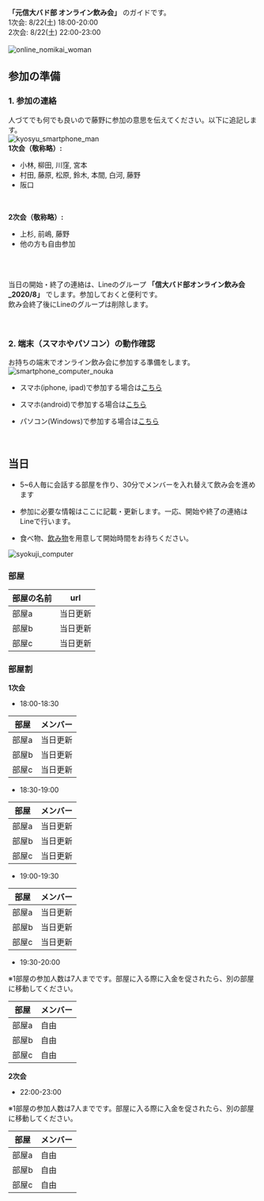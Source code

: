 **「元信大バド部 オンライン飲み会」** のガイドです。 <br>
1次会: 8/22(土) 18:00-20:00 <br>
2次会: 8/22(土) 22:00-23:00 <br>
<br>
![online_nomikai_woman](https://user-images.githubusercontent.com/12508784/88452748-36edde00-ce9c-11ea-820a-3ae08c8d1f19.png)
<br>

## 参加の準備
### 1. 参加の連絡
人づてでも何でも良いので藤野に参加の意思を伝えてください。以下に追記します。<br>
![kyosyu_smartphone_man](https://user-images.githubusercontent.com/12508784/88452758-3bb29200-ce9c-11ea-9c5d-085366b04b9e.png)
<br>
**1次会（敬称略）:**
- 小林, 柳田, 川窪, 宮本
- 村田, 藤原, 松原, 鈴木, 本間, 白河, 藤野
- 阪口
<br>

**2次会（敬称略）:**
- 上杉, 前嶋, 藤野
- 他の方も自由参加

<br>
<br>

当日の開始・終了の連絡は、Lineのグループ **「信大バド部オンライン飲み会_2020/8」** でします。参加しておくと便利です。 <br>
飲み会終了後にLineのグループは削除します。<br>
<br>
<br>

### 2. 端末（スマホやパソコン）の動作確認
お持ちの端末でオンライン飲み会に参加する準備をします。<br>
![smartphone_computer_nouka](https://user-images.githubusercontent.com/12508784/88452751-39503800-ce9c-11ea-868e-f8975044d18c.png)
<br>

- スマホ(iphone, ipad)で参加する場合は[こちら](/tanmatsu_check/ios.md)

- スマホ(android)で参加する場合は[こちら](/tanmatsu_check/android.md)

- パソコン(Windows)で参加する場合は[こちら](/tanmatsu_check/windows.md)

<br>


## 当日

- 5~6人毎に会話する部屋を作り、30分でメンバーを入れ替えて飲み会を進めます<br>

- 参加に必要な情報はここに記載・更新します。一応、開始や終了の連絡はLineで行います。<br>

- 食べ物、[飲み物](https://www.amazon.co.jp/s?k=%E5%A4%A7%E4%BA%94%E9%83%8E&__mk_ja_JP=%E3%82%AB%E3%82%BF%E3%82%AB%E3%83%8A&ref=nb_sb_noss_2)を用意して開始時間をお待ちください。<br>

![syokuji_computer](https://user-images.githubusercontent.com/12508784/88452753-39503800-ce9c-11ea-9dd7-8bdbafeffddb.png)
<br>
### 部屋

|  部屋の名前  |  url  |
| ---- | ---- |
|  部屋a  |  当日更新  |
|  部屋b  |  当日更新  |
|  部屋c  |  当日更新  |

### 部屋割

**1次会**
- 18:00-18:30

|  部屋  |  メンバー  |
| ---- | ---- |
|  部屋a  |  当日更新  |
|  部屋b  |  当日更新  |
|  部屋c  |  当日更新  |

- 18:30-19:00

|  部屋  |  メンバー  |
| ---- | ---- |
|  部屋a  |  当日更新  |
|  部屋b  |  当日更新  |
|  部屋c  |  当日更新  |

- 19:00-19:30

|  部屋  |  メンバー  |
| ---- | ---- |
|  部屋a  |  当日更新  |
|  部屋b  |  当日更新  |
|  部屋c  |  当日更新  |

- 19:30-20:00

※1部屋の参加人数は7人までです。部屋に入る際に入金を促されたら、別の部屋に移動してください。

|  部屋  |  メンバー  |
| ---- | ---- |
|  部屋a  |  自由  |
|  部屋b  |  自由  |
|  部屋c  |  自由  |


**2次会**
- 22:00-23:00

※1部屋の参加人数は7人までです。部屋に入る際に入金を促されたら、別の部屋に移動してください。

|  部屋  |  メンバー  |
| ---- | ---- |
|  部屋a  |  自由  |
|  部屋b  |  自由  |
|  部屋c  |  自由  |





